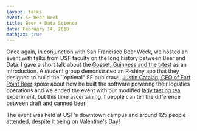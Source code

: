 ```yaml
---
layout: talks
event: SF Beer Week 
title: Beer + Data Science 
date: February 14, 2018 
mathjax: true
---
```


Once again, in conjunction with San Francisco Beer Week, we hosted an event with talks from USF faculty on the long history between Beer and Data. I gave a short talk about the [Gosset, Guinness and the t-test](https://en.wikipedia.org/wiki/William_Sealy_Gosset) as an introduction. A student group demonstrated an R-shiny app that they designed to build the ``optimal" SF pub crawl, [Justin Catalan, CEO of Fort Point Beer](https://www.linkedin.com/in/justincatalana/) spoke about how he built the software powering their logistics operations and we ended the event with our modified [lady tasting tea](https://en.wikipedia.org/wiki/Lady_tasting_tea) experiment, but this time ascertaining if people can tell the difference between draft and canned beer.

The event was held at USF's downtown campus and around 125 people attended, despite it being on Valentine's Day!
